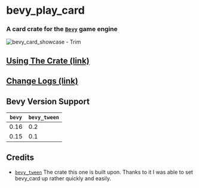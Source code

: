 # bevy_play_card
### A card crate for the [`Bevy`](https://bevyengine.org/) game engine

![bevy_card_showcase - Trim](https://github.com/user-attachments/assets/bf92b236-76ce-4beb-b929-eec4c85ce166)

## [Using The Crate (link)](docs/using_the_crate.md)

## [Change Logs (link)](docs/change_logs.md)

## Bevy Version Support
| `bevy` | `bevy_tween` |
|--------|--------------|
| 0.16   | 0.2          |
| 0.15   | 0.1          |

## Credits
- [`bevy_tween`](https://github.com/Multirious/bevy_tween)
  The crate this one is built upon. Thanks to it I was able to set bevy_card up rather quickly and easily.
